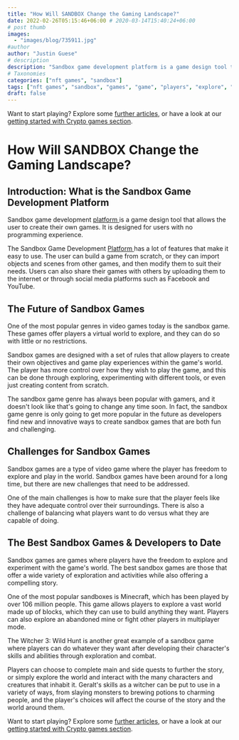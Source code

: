 ```yaml
---
title: "How Will SANDBOX Change the Gaming Landscape?"
date: 2022-02-26T05:15:46+06:00 # 2020-03-14T15:40:24+06:00
# post thumb
images:
  - "images/blog/735911.jpg"
#author
author: "Justin Guese"
# description
description: "Sandbox game development platform is a game design tool that allows the user to create their own games. It is designed for users with no programming experience."
# Taxonomies
categories: ["nft games", "sandbox"]
tags: ["nft games", "sandbox", "games", "game", "players", "explore", "##"]
draft: false
---
```



Want to start playing? Explore some [further articles](/blog/), or have a look at our [getting started with Crypto games section](/services/how-do-i-get-started/).

# How Will SANDBOX Change the Gaming Landscape?

## Introduction: What is the Sandbox Game Development Platform

Sandbox game development [ platform ](https://accounts.binance.com/en/register?ref=37092355) is a game design tool that allows the user to create their own games. It is designed for users with no programming experience.

The Sandbox Game Development [ Platform ](https://accounts.binance.com/en/register?ref=37092355) has a lot of features that make it easy to use. The user can build a game from scratch, or they can import objects and scenes from other games, and then modify them to suit their needs. Users can also share their games with others by uploading them to the internet or through social media platforms such as Facebook and YouTube.

## The Future of Sandbox Games

One of the most popular genres in video games today is the sandbox game. These games offer players a virtual world to explore, and they can do so with little or no restrictions.

Sandbox games are designed with a set of rules that allow players to create their own objectives and game play experiences within the game's world. The player has more control over how they wish to play the game, and this can be done through exploring, experimenting with different tools, or even just creating content from scratch.

The sandbox game genre has always been popular with gamers, and it doesn't look like that's going to change any time soon. In fact, the sandbox game genre is only going to get more popular in the future as developers find new and innovative ways to create sandbox games that are both fun and challenging.

## Challenges for Sandbox Games

Sandbox games are a type of video game where the player has freedom to explore and play in the world. Sandbox games have been around for a long time, but there are new challenges that need to be addressed.

One of the main challenges is how to make sure that the player feels like they have adequate control over their surroundings. There is also a challenge of balancing what players want to do versus what they are capable of doing.

## The Best Sandbox Games & Developers to Date

Sandbox games are games where players have the freedom to explore and experiment with the game's world. The best sandbox games are those that offer a wide variety of exploration and activities while also offering a compelling story.

One of the most popular sandboxes is Minecraft, which has been played by over 106 million people. This game allows players to explore a vast world made up of blocks, which they can use to build anything they want. Players can also explore an abandoned mine or fight other players in multiplayer mode.

The Witcher 3: Wild Hunt is another great example of a sandbox game where players can do whatever they want after developing their character's skills and abilities through exploration and combat.

Players can choose to complete main and side quests to further the story, or simply explore the world and interact with the many characters and creatures that inhabit it. Geralt's skills as a witcher can be put to use in a variety of ways, from slaying monsters to brewing potions to charming people, and the player's choices will affect the course of the story and the world around them.

Want to start playing? Explore some [further articles](/blog/), or have a look at our [getting started with Crypto games section](/services/how-do-i-get-started/).

